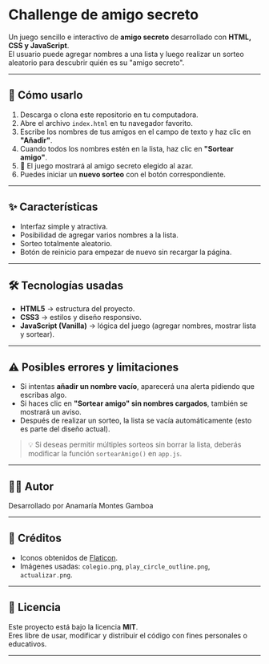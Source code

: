 # Challenge de amigo secreto

Un juego sencillo e interactivo de **amigo secreto** desarrollado con **HTML, CSS y JavaScript**.  
El usuario puede agregar nombres a una lista y luego realizar un sorteo aleatorio para descubrir quién es su "amigo secreto".  

---

## 🚀 Cómo usarlo

1. Descarga o clona este repositorio en tu computadora.
2. Abre el archivo `index.html` en tu navegador favorito.
3. Escribe los nombres de tus amigos en el campo de texto y haz clic en **"Añadir"**.
4. Cuando todos los nombres estén en la lista, haz clic en **"Sortear amigo"**.
5. 🎉 El juego mostrará al amigo secreto elegido al azar.
6. Puedes iniciar un **nuevo sorteo** con el botón correspondiente.

---

## ✨ Características

- Interfaz simple y atractiva.
- Posibilidad de agregar varios nombres a la lista.
- Sorteo totalmente aleatorio.
- Botón de reinicio para empezar de nuevo sin recargar la página.

---

## 🛠️ Tecnologías usadas

- **HTML5** → estructura del proyecto.  
- **CSS3** → estilos y diseño responsivo.  
- **JavaScript (Vanilla)** → lógica del juego (agregar nombres, mostrar lista y sortear).  

---

## ⚠️ Posibles errores y limitaciones

- Si intentas **añadir un nombre vacío**, aparecerá una alerta pidiendo que escribas algo.  
- Si haces clic en **"Sortear amigo" sin nombres cargados**, también se mostrará un aviso.  
- Después de realizar un sorteo, la lista se vacía automáticamente (esto es parte del diseño actual).  

> 💡 Si deseas permitir múltiples sorteos sin borrar la lista, deberás modificar la función `sortearAmigo()` en `app.js`.

---

## 👨‍💻 Autor

Desarrollado por Anamaría Montes Gamboa  

---

## 📸 Créditos

- Iconos obtenidos de [Flaticon](https://www.flaticon.com/).  
- Imágenes usadas: `colegio.png`, `play_circle_outline.png`, `actualizar.png`.  

---

## 📜 Licencia

Este proyecto está bajo la licencia **MIT**.  
Eres libre de usar, modificar y distribuir el código con fines personales o educativos.  

---
